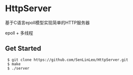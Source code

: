 # HttpServer
基于C语言epoll模型实现简单的HTTP服务器

epoll + 多线程

## Get Started
     $ git clone https://github.com/SenLinLeo/HttpServer.git
     $ make
     $ ./server
